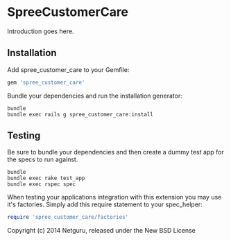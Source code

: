SpreeCustomerCare
=================

Introduction goes here.

Installation
------------

Add spree_customer_care to your Gemfile:

```ruby
gem 'spree_customer_care'
```

Bundle your dependencies and run the installation generator:

```shell
bundle
bundle exec rails g spree_customer_care:install
```

Testing
-------

Be sure to bundle your dependencies and then create a dummy test app for the specs to run against.

```shell
bundle
bundle exec rake test_app
bundle exec rspec spec
```

When testing your applications integration with this extension you may use it's factories.
Simply add this require statement to your spec_helper:

```ruby
require 'spree_customer_care/factories'
```

Copyright (c) 2014 Netguru, released under the New BSD License
